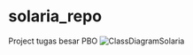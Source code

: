 # solaria_repo
Project tugas besar PBO
![ClassDiagramSolaria](https://github.com/user-attachments/assets/257d9342-af24-48b3-bc50-5b43846196e4)
